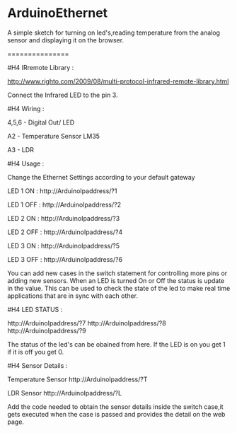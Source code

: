 ArduinoEthernet
===============

A simple sketch for turning on led's,reading temperature from the analog sensor and displaying it on the browser.


===============

#H4 IRremote Library :

http://www.righto.com/2009/08/multi-protocol-infrared-remote-library.html

Connect the Infrared LED to the pin 3.


#H4 Wiring : 

4,5,6 - Digital Out/ LED

A2 - Temperature Sensor LM35

A3 - LDR 

#H4 Usage : 

Change the Ethernet Settings according to your default gateway

LED 1 ON : 
http://ArduinoIpaddress/?1

LED 1 OFF : 
http://ArduinoIpaddress/?2

LED 2 ON : 
http://ArduinoIpaddress/?3

LED 2 OFF : 
http://ArduinoIpaddress/?4

LED 3 ON : 
http://ArduinoIpaddress/?5

LED 3 OFF : 
http://ArduinoIpaddress/?6

You can add new cases in the switch statement for controlling more pins or adding new sensors.
When an LED is turned On or Off the status is update in the value. 
This can be used to check the state of the led to make real time applications that are in sync with each other.



#H4 LED STATUS : 

http://ArduinoIpaddress/?7
http://ArduinoIpaddress/?8
http://ArduinoIpaddress/?9

The status of the led's can be obained from here. If the LED is on you get 1 if it is off you get 0.

#H4 Sensor Details :


Temperature Sensor
http://ArduinoIpaddress/?T

LDR Sensor
http://ArduinoIpaddress/?L

Add the code needed to obtain the sensor details inside the switch case,it gets executed when the case is passed and provides the detail on the web page. 












